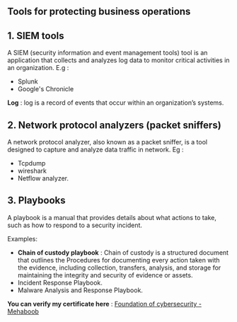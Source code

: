 ## Tools for protecting business operations

## 1. SIEM tools 
A SIEM (security information and event management tools) tool is an application that collects and analyzes log data to monitor critical activities in an organization. E.g :
- Splunk
- Google's Chronicle
  
**Log** : log is a record of events that occur within an organization’s systems.

  
## 2. Network protocol analyzers (packet sniffers)
A network protocol analyzer, also known as a packet sniffer, is a tool designed to capture and analyze data traffic in network.
Eg : 
- Tcpdump
- wireshark
- Netflow analyzer.

## 3. Playbooks
A playbook is a manual that provides details about  what actions to take, such as how to respond to a security incident.

Examples:
- **Chain of custody playbook** : Chain of custody is a structured document that outlines the Procedures for documenting every action taken with the evidence, including collection, transfers, analysis, and storage for maintaining the integrity and security of evidence or assets.
- Incident Response Playbook.
- Malware Analysis and Response Playbook.

**You can verify my certificate here** : [Foundation of cybersecurity - Mehaboob](https://www.coursera.org/account/accomplishments/verify/QAY8LC3WBPMT)
